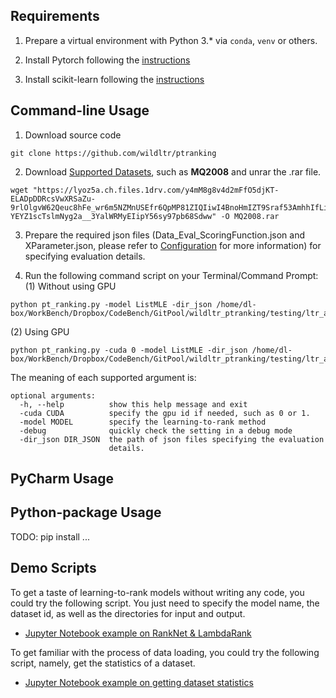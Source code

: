 ## Requirements

1. Prepare a virtual environment with Python 3.*  via `conda`, `venv` or others.

2. Install Pytorch following the [instructions](https://pytorch.org/get-started/locally/)

3. Install scikit-learn following the [instructions](https://scikit-learn.org/stable/install.html#installation-instructions)

## Command-line Usage

1. Download source code
   
```
git clone https://github.com/wildltr/ptranking
```
2. Download [Supported Datasets](../data/data.md), such as **MQ2008** and unrar the .rar file.

```
wget "https://lyoz5a.ch.files.1drv.com/y4mM8g8v4d2mFfO5djKT-ELADpDDRcsVwXRSaZu-9rlOlgvW62Qeuc8hFe_wr6m5NZMnUSEfr6QpMP81ZIQIiwI4BnoHmIZT9Sraf53AmhhIfLi531DOKYZTy4MtDHbBC7dn_Z9DSKvLJZhERPIamAXCrONg7WrFPiG0sTpOXl3-YEYZ1scTslmNyg2a__3YalWRMyEIipY56sy97pb68Sdww" -O MQ2008.rar
```
3. Prepare the required json files (Data_Eval_ScoringFunction.json and XParameter.json, please refer to [Configuration](./Configuration.md) for more information) for specifying evaluation details.
   
4. Run the following command script on your Terminal/Command Prompt:
(1) Without using GPU
```
python pt_ranking.py -model ListMLE -dir_json /home/dl-box/WorkBench/Dropbox/CodeBench/GitPool/wildltr_ptranking/testing/ltr_adhoc/json/
```
(2) Using GPU
```
python pt_ranking.py -cuda 0 -model ListMLE -dir_json /home/dl-box/WorkBench/Dropbox/CodeBench/GitPool/wildltr_ptranking/testing/ltr_adhoc/json/
```
The meaning of each supported argument is:
```
optional arguments:
  -h, --help          show this help message and exit
  -cuda CUDA          specify the gpu id if needed, such as 0 or 1.
  -model MODEL        specify the learning-to-rank method
  -debug              quickly check the setting in a debug mode
  -dir_json DIR_JSON  the path of json files specifying the evaluation
                      details.
```

## PyCharm Usage

## Python-package Usage
TODO: pip install ...
## Demo Scripts

To get a taste of learning-to-rank models without writing any code, you could try the following script. You just need to specify the model name, the dataset id, as well as the directories for input and output.

- [Jupyter Notebook example on RankNet & LambdaRank](https://github.com/ptranking/ptranking.github.io/raw/master/tutorial/)

To get familiar with the process of data loading, you could try the following script, namely, get the statistics of a dataset.

- [Jupyter Notebook example on getting dataset statistics](https://github.com/ptranking/ptranking.github.io/raw/master/tutorial/)
